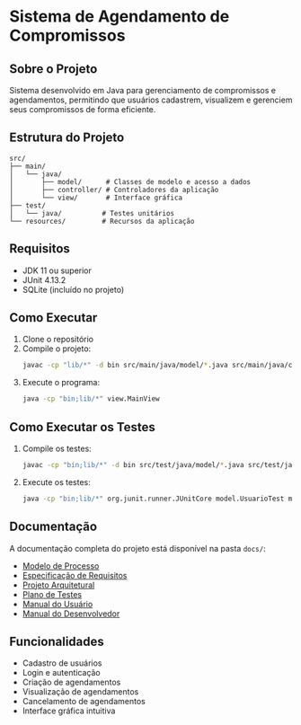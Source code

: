 # Sistema de Agendamento de Compromissos

## Sobre o Projeto
Sistema desenvolvido em Java para gerenciamento de compromissos e agendamentos, permitindo que usuários cadastrem, visualizem e gerenciem seus compromissos de forma eficiente.

## Estrutura do Projeto
```
src/
├── main/
│   └── java/
│       ├── model/      # Classes de modelo e acesso a dados
│       ├── controller/ # Controladores da aplicação
│       └── view/       # Interface gráfica
├── test/
│   └── java/          # Testes unitários
└── resources/         # Recursos da aplicação
```

## Requisitos
- JDK 11 ou superior
- JUnit 4.13.2
- SQLite (incluído no projeto)

## Como Executar
1. Clone o repositório
2. Compile o projeto:
   ```bash
   javac -cp "lib/*" -d bin src/main/java/model/*.java src/main/java/controller/*.java src/main/java/view/*.java
   ```
3. Execute o programa:
   ```bash
   java -cp "bin;lib/*" view.MainView
   ```

## Como Executar os Testes
1. Compile os testes:
   ```bash
   javac -cp "bin;lib/*" -d bin src/test/java/model/*.java src/test/java/controller/*.java src/test/java/view/*.java
   ```
2. Execute os testes:
   ```bash
   java -cp "bin;lib/*" org.junit.runner.JUnitCore model.UsuarioTest model.AgendamentoTest model.DatabaseManagerTest controller.MainControllerTest view.MainViewTest
   ```

## Documentação
A documentação completa do projeto está disponível na pasta `docs/`:
- [Modelo de Processo](docs/ModeloProcesso.md)
- [Especificação de Requisitos](docs/EspecificacaoRequisitos.md)
- [Projeto Arquitetural](docs/ProjetoArquitetural.md)
- [Plano de Testes](docs/PlanoTestes.md)
- [Manual do Usuário](docs/ManualUsuario.md)
- [Manual do Desenvolvedor](docs/ManualDesenvolvedor.md)

## Funcionalidades
- Cadastro de usuários
- Login e autenticação
- Criação de agendamentos
- Visualização de agendamentos
- Cancelamento de agendamentos
- Interface gráfica intuitiva 